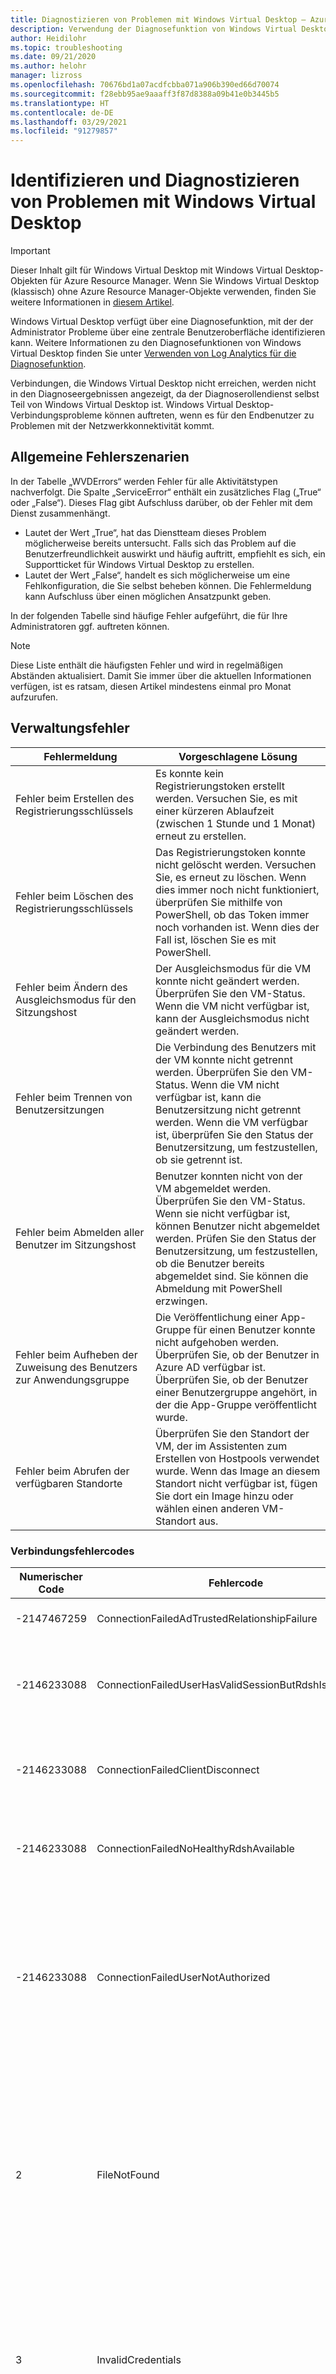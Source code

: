 ```yaml
---
title: Diagnostizieren von Problemen mit Windows Virtual Desktop – Azure
description: Verwendung der Diagnosefunktion von Windows Virtual Desktop zum Diagnostizieren von Problemen.
author: Heidilohr
ms.topic: troubleshooting
ms.date: 09/21/2020
ms.author: helohr
manager: lizross
ms.openlocfilehash: 70676bd1a07acdfcbba071a906b390ed66d70074
ms.sourcegitcommit: f28ebb95ae9aaaff3f87d8388a09b41e0b3445b5
ms.translationtype: HT
ms.contentlocale: de-DE
ms.lasthandoff: 03/29/2021
ms.locfileid: "91279857"
---
```

# <a name="identify-and-diagnose-windows-virtual-desktop-issues"></a>Identifizieren und Diagnostizieren von Problemen mit Windows Virtual Desktop

>[!IMPORTANT]
>Dieser Inhalt gilt für Windows Virtual Desktop mit Windows Virtual Desktop-Objekten für Azure Resource Manager. Wenn Sie Windows Virtual Desktop (klassisch) ohne Azure Resource Manager-Objekte verwenden, finden Sie weitere Informationen in [diesem Artikel](./virtual-desktop-fall-2019/diagnostics-role-service-2019.md).

Windows Virtual Desktop verfügt über eine Diagnosefunktion, mit der der Administrator Probleme über eine zentrale Benutzeroberfläche identifizieren kann. Weitere Informationen zu den Diagnosefunktionen von Windows Virtual Desktop finden Sie unter [Verwenden von Log Analytics für die Diagnosefunktion](diagnostics-log-analytics.md).

Verbindungen, die Windows Virtual Desktop nicht erreichen, werden nicht in den Diagnoseergebnissen angezeigt, da der Diagnoserollendienst selbst Teil von Windows Virtual Desktop ist. Windows Virtual Desktop-Verbindungsprobleme können auftreten, wenn es für den Endbenutzer zu Problemen mit der Netzwerkkonnektivität kommt.

## <a name="common-error-scenarios"></a>Allgemeine Fehlerszenarien

In der Tabelle „WVDErrors“ werden Fehler für alle Aktivitätstypen nachverfolgt. Die Spalte „ServiceError“ enthält ein zusätzliches Flag („True“ oder „False“). Dieses Flag gibt Aufschluss darüber, ob der Fehler mit dem Dienst zusammenhängt.

* Lautet der Wert „True“, hat das Dienstteam dieses Problem möglicherweise bereits untersucht. Falls sich das Problem auf die Benutzerfreundlichkeit auswirkt und häufig auftritt, empfiehlt es sich, ein Supportticket für Windows Virtual Desktop zu erstellen.
* Lautet der Wert „False“, handelt es sich möglicherweise um eine Fehlkonfiguration, die Sie selbst beheben können. Die Fehlermeldung kann Aufschluss über einen möglichen Ansatzpunkt geben.

In der folgenden Tabelle sind häufige Fehler aufgeführt, die für Ihre Administratoren ggf. auftreten können.

>[!NOTE]
>Diese Liste enthält die häufigsten Fehler und wird in regelmäßigen Abständen aktualisiert. Damit Sie immer über die aktuellen Informationen verfügen, ist es ratsam, diesen Artikel mindestens einmal pro Monat aufzurufen.

## <a name="management-errors"></a>Verwaltungsfehler

|Fehlermeldung|Vorgeschlagene Lösung|
|---|---|
|Fehler beim Erstellen des Registrierungsschlüssels |Es konnte kein Registrierungstoken erstellt werden. Versuchen Sie, es mit einer kürzeren Ablaufzeit (zwischen 1 Stunde und 1 Monat) erneut zu erstellen. |
|Fehler beim Löschen des Registrierungsschlüssels|Das Registrierungstoken konnte nicht gelöscht werden. Versuchen Sie, es erneut zu löschen. Wenn dies immer noch nicht funktioniert, überprüfen Sie mithilfe von PowerShell, ob das Token immer noch vorhanden ist. Wenn dies der Fall ist, löschen Sie es mit PowerShell.|
|Fehler beim Ändern des Ausgleichsmodus für den Sitzungshost |Der Ausgleichsmodus für die VM konnte nicht geändert werden. Überprüfen Sie den VM-Status. Wenn die VM nicht verfügbar ist, kann der Ausgleichsmodus nicht geändert werden.|
|Fehler beim Trennen von Benutzersitzungen |Die Verbindung des Benutzers mit der VM konnte nicht getrennt werden. Überprüfen Sie den VM-Status. Wenn die VM nicht verfügbar ist, kann die Benutzersitzung nicht getrennt werden. Wenn die VM verfügbar ist, überprüfen Sie den Status der Benutzersitzung, um festzustellen, ob sie getrennt ist. |
|Fehler beim Abmelden aller Benutzer im Sitzungshost |Benutzer konnten nicht von der VM abgemeldet werden. Überprüfen Sie den VM-Status. Wenn sie nicht verfügbar ist, können Benutzer nicht abgemeldet werden. Prüfen Sie den Status der Benutzersitzung, um festzustellen, ob die Benutzer bereits abgemeldet sind. Sie können die Abmeldung mit PowerShell erzwingen. |
|Fehler beim Aufheben der Zuweisung des Benutzers zur Anwendungsgruppe|Die Veröffentlichung einer App-Gruppe für einen Benutzer konnte nicht aufgehoben werden. Überprüfen Sie, ob der Benutzer in Azure AD verfügbar ist. Überprüfen Sie, ob der Benutzer einer Benutzergruppe angehört, in der die App-Gruppe veröffentlicht wurde. |
|Fehler beim Abrufen der verfügbaren Standorte |Überprüfen Sie den Standort der VM, der im Assistenten zum Erstellen von Hostpools verwendet wurde. Wenn das Image an diesem Standort nicht verfügbar ist, fügen Sie dort ein Image hinzu oder wählen einen anderen VM-Standort aus. |

### <a name="connection-error-codes"></a>Verbindungsfehlercodes

|Numerischer Code|Fehlercode|Vorgeschlagene Lösung|
|---|---|---|
|-2147467259|ConnectionFailedAdTrustedRelationshipFailure|Der Sitzungshost ist nicht richtig in Active Directory eingebunden.|
|-2146233088|ConnectionFailedUserHasValidSessionButRdshIsUnhealthy|Bei der Verbindungsherstellung ist ein Fehler aufgetreten, weil der Sitzungshost nicht verfügbar ist. Überprüfen Sie die Integrität des Sitzungshosts.|
|-2146233088|ConnectionFailedClientDisconnect|Wenn dieser Fehler häufig angezeigt wird, sollten Sie sicherstellen, dass der Computer des Benutzers mit dem Netzwerk verbunden ist.|
|-2146233088|ConnectionFailedNoHealthyRdshAvailable|Die Sitzung, mit der der Hostbenutzer eine Verbindung herstellen möchte, ist nicht fehlerfrei. Debuggen Sie den virtuellen Computer.|
|-2146233088|ConnectionFailedUserNotAuthorized|Der Benutzer verfügt nicht über die Berechtigung zum Zugreifen auf die veröffentlichte App oder den Desktop. Der Fehler wird unter Umständen angezeigt, nachdem der Administrator die veröffentlichten Ressourcen entfernt hat. Bitten Sie den Benutzer, den Feed in der Remotedesktopanwendung zu aktualisieren.|
|2|FileNotFound|Die Anwendung, auf die der Benutzer zugreifen möchte, ist entweder falsch installiert oder auf einen falschen Pfad festgelegt.<br><br>Wenn neue Apps veröffentlicht werden, während der Benutzer eine aktive Sitzung ausführt, kann der Benutzer nicht auf diese App zugreifen. Die Sitzung muss beendet und neu gestartet werden, bevor der Benutzer auf die App zugreifen kann. |
|3|InvalidCredentials|Der vom Benutzer eingegebene Benutzername oder das Kennwort stimmt nicht mit vorhandenen Benutzernamen bzw. Kennwörtern überein. Überprüfen Sie die Anmeldeinformationen auf Tippfehler, und wiederholen Sie den Vorgang.|
|8|ConnectionBroken|Die Verbindung zwischen dem Client und dem Gateway oder Server wurde getrennt. Sofern dieser Vorgang nicht unerwartet auftritt, ist keine Aktion erforderlich.|
|14|UnexpectedNetworkDisconnect|Die Verbindung mit dem Netzwerk wurde getrennt. Bitten Sie den Benutzer, die Verbindung wiederherzustellen.|
|24|ReverseConnectFailed|Der virtuelle Hostcomputer verfügt nicht über eine direkte Sichtlinie zum RD-Gateway. Stellen Sie sicher, dass die IP-Adresse des Gateways aufgelöst werden kann.|

## <a name="error-cant-add-user-assignments-to-an-app-group"></a>Error: App-Gruppen können keine Benutzerzuweisungen hinzugefügt werden

Nach dem Zuweisen eines Benutzers zu einer App-Gruppe zeigt das Azure-Portal die Warnung „Sitzungsende“ oder „Probleme bei der Authentifizierung – Erweiterung Microsoft_Azure_WVD“ an. Die Zuweisungsseite wird nicht geladen, und danach werden die Seiten im gesamten Azure-Portal nicht mehr geladen (z. B. Azure Monitor, Log Analytics, Service Health).

**Ursache:** Es liegt ein Problem mit der Richtlinie für bedingten Zugriff vor. Das Azure-Portal versucht, ein Token für Microsoft Graph abzurufen, das von SharePoint Online abhängig ist. Der Kunde besitzt eine Richtlinie für bedingten Zugriff namens „Microsoft Office 365 Data Storage Terms of Use“ (Nutzungsbedingungen für den Microsoft Office 365-Datenspeicher), die voraussetzt, dass der Benutzer die Nutzungsbedingungen akzeptiert, um auf den Datenspeicher zugreifen zu können. Er ist jedoch noch nicht angemeldet, sodass das Azure-Portal das Token nicht abrufen kann.

**Behebung:** Vor der Anmeldung beim Azure-Portal muss sich der Administrator zuerst bei SharePoint anmelden und die Nutzungsbedingungen akzeptieren. Danach sollte dieser sich wie gewohnt beim Azure-Portal anmelden können.

## <a name="next-steps"></a>Nächste Schritte

Weitere Informationen zu Rollen in Windows Virtual Desktop finden Sie unter [Windows Virtual Desktop-Umgebung](environment-setup.md).

Eine Liste mit verfügbaren PowerShell-Cmdlets für Windows Virtual Desktop finden Sie in der [PowerShell-Referenz](/powershell/windows-virtual-desktop/overview).
